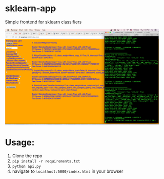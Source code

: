 # sklearn-app
Simple frontend for sklearn classifiers

![](./sklearn-app.png)

# Usage:
1. Clone the repo
2. `pip install -r requirements.txt`
3. `python api.py`
4. navigate to `localhost:5000/index.html` in your browser
